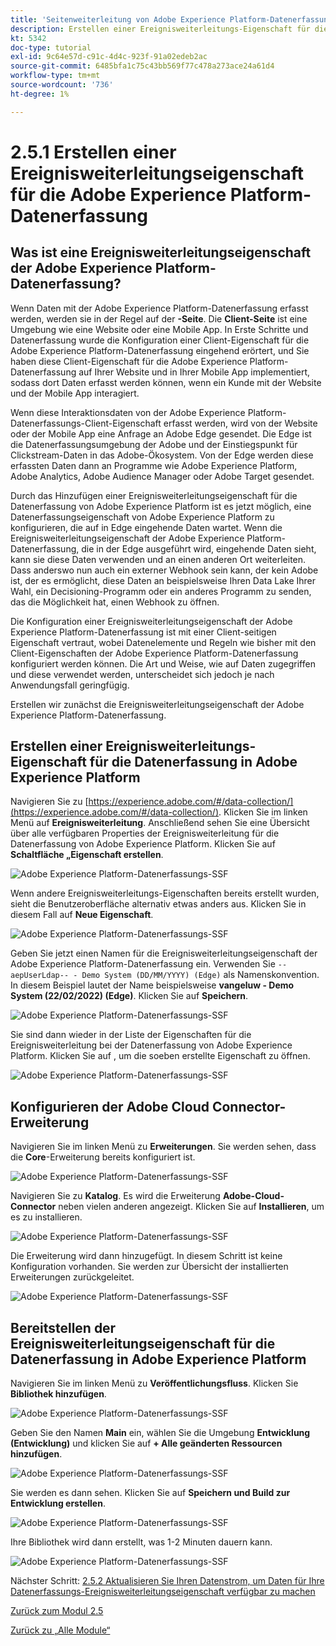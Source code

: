 ```yaml
---
title: 'Seitenweiterleitung von Adobe Experience Platform-Datenerfassung und Echtzeit-Ereignisweiterleitung : Erstellen einer Ereignisweiterleitungseigenschaft für die Adobe Experience Platform-Datenerfassung'
description: Erstellen einer Ereignisweiterleitungs-Eigenschaft für die Datenerfassung in Adobe Experience Platform
kt: 5342
doc-type: tutorial
exl-id: 9c64e57d-c91c-4d4c-923f-91a02edeb2ac
source-git-commit: 6485bfa1c75c43bb569f77c478a273ace24a61d4
workflow-type: tm+mt
source-wordcount: '736'
ht-degree: 1%

---
```


# 2.5.1 Erstellen einer Ereignisweiterleitungseigenschaft für die Adobe Experience Platform-Datenerfassung

## Was ist eine Ereignisweiterleitungseigenschaft der Adobe Experience Platform-Datenerfassung?

Wenn Daten mit der Adobe Experience Platform-Datenerfassung erfasst werden, werden sie in der Regel auf der **-Seite**. Die **Client-Seite** ist eine Umgebung wie eine Website oder eine Mobile App. In Erste Schritte und Datenerfassung wurde die Konfiguration einer Client-Eigenschaft für die Adobe Experience Platform-Datenerfassung eingehend erörtert, und Sie haben diese Client-Eigenschaft für die Adobe Experience Platform-Datenerfassung auf Ihrer Website und in Ihrer Mobile App implementiert, sodass dort Daten erfasst werden können, wenn ein Kunde mit der Website und der Mobile App interagiert.

Wenn diese Interaktionsdaten von der Adobe Experience Platform-Datenerfassungs-Client-Eigenschaft erfasst werden, wird von der Website oder der Mobile App eine Anfrage an Adobe Edge gesendet. Die Edge ist die Datenerfassungsumgebung der Adobe und der Einstiegspunkt für Clickstream-Daten in das Adobe-Ökosystem. Von der Edge werden diese erfassten Daten dann an Programme wie Adobe Experience Platform, Adobe Analytics, Adobe Audience Manager oder Adobe Target gesendet.

Durch das Hinzufügen einer Ereignisweiterleitungseigenschaft für die Datenerfassung von Adobe Experience Platform ist es jetzt möglich, eine Datenerfassungseigenschaft von Adobe Experience Platform zu konfigurieren, die auf in Edge eingehende Daten wartet. Wenn die Ereignisweiterleitungseigenschaft der Adobe Experience Platform-Datenerfassung, die in der Edge ausgeführt wird, eingehende Daten sieht, kann sie diese Daten verwenden und an einen anderen Ort weiterleiten. Dass anderswo nun auch ein externer Webhook sein kann, der kein Adobe ist, der es ermöglicht, diese Daten an beispielsweise Ihren Data Lake Ihrer Wahl, ein Decisioning-Programm oder ein anderes Programm zu senden, das die Möglichkeit hat, einen Webhook zu öffnen.

Die Konfiguration einer Ereignisweiterleitungseigenschaft der Adobe Experience Platform-Datenerfassung ist mit einer Client-seitigen Eigenschaft vertraut, wobei Datenelemente und Regeln wie bisher mit den Client-Eigenschaften der Adobe Experience Platform-Datenerfassung konfiguriert werden können. Die Art und Weise, wie auf Daten zugegriffen und diese verwendet werden, unterscheidet sich jedoch je nach Anwendungsfall geringfügig.

Erstellen wir zunächst die Ereignisweiterleitungseigenschaft der Adobe Experience Platform-Datenerfassung.

## Erstellen einer Ereignisweiterleitungs-Eigenschaft für die Datenerfassung in Adobe Experience Platform

Navigieren Sie zu [https://experience.adobe.com/#/data-collection/](https://experience.adobe.com/#/data-collection/). Klicken Sie im linken Menü auf **Ereignisweiterleitung**. Anschließend sehen Sie eine Übersicht über alle verfügbaren Properties der Ereignisweiterleitung für die Datenerfassung von Adobe Experience Platform. Klicken Sie auf **Schaltfläche „Eigenschaft erstellen**.

![Adobe Experience Platform-Datenerfassungs-SSF](./images/launchhome.png)

Wenn andere Ereignisweiterleitungs-Eigenschaften bereits erstellt wurden, sieht die Benutzeroberfläche alternativ etwas anders aus. Klicken Sie in diesem Fall auf **Neue Eigenschaft**.

![Adobe Experience Platform-Datenerfassungs-SSF](./images/launchhomea.png)

Geben Sie jetzt einen Namen für die Ereignisweiterleitungseigenschaft der Adobe Experience Platform-Datenerfassung ein. Verwenden Sie `--aepUserLdap-- - Demo System (DD/MM/YYYY) (Edge)` als Namenskonvention. In diesem Beispiel lautet der Name beispielsweise **vangeluw - Demo System (22/02/2022) (Edge)**. Klicken Sie auf **Speichern**.

![Adobe Experience Platform-Datenerfassungs-SSF](./images/ssf1.png)

Sie sind dann wieder in der Liste der Eigenschaften für die Ereignisweiterleitung bei der Datenerfassung von Adobe Experience Platform. Klicken Sie auf , um die soeben erstellte Eigenschaft zu öffnen.

![Adobe Experience Platform-Datenerfassungs-SSF](./images/ssf2.png)

## Konfigurieren der Adobe Cloud Connector-Erweiterung

Navigieren Sie im linken Menü zu **Erweiterungen**. Sie werden sehen, dass die **Core**-Erweiterung bereits konfiguriert ist.

![Adobe Experience Platform-Datenerfassungs-SSF](./images/ssf3.png)

Navigieren Sie zu **Katalog**. Es wird die Erweiterung **Adobe-Cloud-Connector** neben vielen anderen angezeigt. Klicken Sie auf **Installieren**, um es zu installieren.

![Adobe Experience Platform-Datenerfassungs-SSF](./images/ssf4.png)

Die Erweiterung wird dann hinzugefügt. In diesem Schritt ist keine Konfiguration vorhanden. Sie werden zur Übersicht der installierten Erweiterungen zurückgeleitet.

![Adobe Experience Platform-Datenerfassungs-SSF](./images/ssf5.png)

## Bereitstellen der Ereignisweiterleitungseigenschaft für die Datenerfassung in Adobe Experience Platform

Navigieren Sie im linken Menü zu **Veröffentlichungsfluss**. Klicken Sie **Bibliothek hinzufügen**.

![Adobe Experience Platform-Datenerfassungs-SSF](./images/ssf6.png)

Geben Sie den Namen **Main** ein, wählen Sie die Umgebung **Entwicklung (Entwicklung)** und klicken Sie auf **+ Alle geänderten Ressourcen hinzufügen**.

![Adobe Experience Platform-Datenerfassungs-SSF](./images/ssf7.png)

Sie werden es dann sehen. Klicken Sie auf **Speichern und Build zur Entwicklung erstellen**.

![Adobe Experience Platform-Datenerfassungs-SSF](./images/ssf8.png)

Ihre Bibliothek wird dann erstellt, was 1-2 Minuten dauern kann.

![Adobe Experience Platform-Datenerfassungs-SSF](./images/ssf10.png)

Nächster Schritt: [2.5.2 Aktualisieren Sie Ihren Datenstrom, um Daten für Ihre Datenerfassungs-Ereignisweiterleitungseigenschaft verfügbar zu machen](./ex2.md)

[Zurück zum Modul 2.5](./aep-data-collection-ssf.md)

[Zurück zu „Alle Module“](./../../../overview.md)
